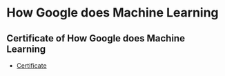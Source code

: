 # How Google does Machine Learning
## Certificate of How Google does Machine Learning
* [Certificate](https://www.coursera.org/account/accomplishments/verify/43USRFFUFBAB)
